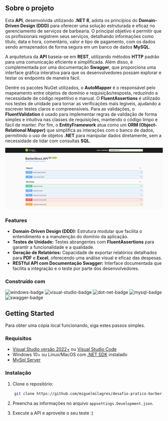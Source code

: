 ## Sobre o projeto ##

Esta **API**, desenvolvida utilizando **.NET 8**, adota os princípios do **Domain-Driven Design (DDD)** para oferecer uma solução estruturada e eficaz no gerenciamento de serviços de barbearia. O principal objetivo é permitir que os profissionais registrem seus serviços, detalhando informações como título, data e hora, comentário, valor e tipo de pagamento, com os dados sendo armazenados de forma segura em um banco de dados **MySQL**.

A arquitetura da **API** baseia-se em **REST**, utilizando métodos **HTTP** padrão para uma comunicação eficiente e simplificada. Além disso, é complementada por uma documentação **Swagger**, que proporciona uma interface gráfica interativa para que os desenvolvedores possam explorar e testar os endpoints de maneira fácil.

Dentre os pacotes NuGet utilizados, o **AutoMapper** é o responsável pelo mapeamento entre objetos de domínio e requisição/resposta, reduzindo a necessidade de código repetitivo e manual. O **FluentAssertions** é utilizado nos testes de unidade para tornar as verificações mais legíveis, ajudando a escrever testes claros e compreensíveis. Para as validações, o **FluentValidation** é usado para implementar regras de validação de forma simples e intuitiva nas classes de requisições, mantendo o código limpo e fácil de manter. Por fim, o **EntityFramework** atua como um **ORM (Object-Relational Mapper)** que simplifica as interações com o banco de dados, permitindo o uso de objetos **.NET** para manipular dados diretamente, sem a necessidade de lidar com consultas **SQL**.

![hero-image]

### Features

- **Domain-Driven Design (DDD):** Estrutura modular que facilita o entendimento e a manutenção do domínio da aplicação.
- **Testes de Unidade:** Testes abrangentes com **FluentAssertions** para garantir a funcionalidade e a qualidade.
- **Geração de Relatórios:** Capacidade de exportar relatórios detalhados para **PDF** e **Excel**, oferecendo uma análise visual e eficaz das despesas.
- **RESTful API com Documentação Swagger:** Interface documentada que facilita a integração e o teste por parte dos desenvolvedores.

### Construído com
![windows-badge]
![visual-studio-badge]
![dot-net-badge]
![mysql-badge]
![swagger-badge]

## Getting Started
Para obter uma cópia local funcionando, siga estes passos simples.

### Requisitos
* [Visual Studio versão 2022+][visual-studio] ou [Visual Studio Code][visual-studio]
* Windows 10+ ou Linux/MacOS com [.NET SDK][dot-net-sdk] instalado
* [MySql Server][mysql]

### Instalação
1. Clone o repositório:
```sh
    git clone https://github.com/miguelmilagres/desafio-pratico-barber-boss.git 
```
2. Preencha as informações no arquivo `appsettings.Development.json`.

3. Execute a API e aproveite o seu teste :)

<!-- Links -->
[visual-studio]: https://visualstudio.microsoft.com/pt-br/downloads/
[dot-net-sdk]: https://dotnet.microsoft.com/en-us/download/dotnet/8.0
[mysql]: https://dev.mysql.com/downloads/installer/

<!-- Images -->
[hero-image]: images/hero-image.png

<!-- Badges -->
[windows-badge]: https://img.shields.io/badge/Windows-blue?style=for-the-badge
[visual-studio-badge]: https://img.shields.io/badge/Visual%20Studio-purple?style=for-the-badge
[dot-net-badge]: https://img.shields.io/badge/.NET-512BD4?logo=dotnet&logoColor=fff&style=for-the-badge
[mysql-badge]: https://img.shields.io/badge/MySQL-4479A1?logo=mysql&logoColor=fff&style=for-the-badge
[swagger-badge]: https://img.shields.io/badge/Swagger-85EA2D?logo=swagger&logoColor=000&style=for-the-badge
